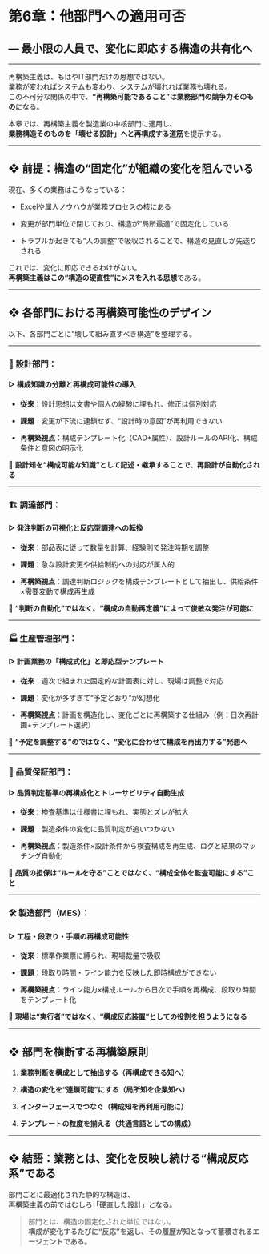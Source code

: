 # 第6章：他部門への適用可否

## ― 最小限の人員で、変化に即応する構造の共有化へ

---

再構築主義は、もはやIT部門だけの思想ではない。  
業務が変わればシステムも変わり、システムが壊れれば業務も壊れる。  
この不可分な関係の中で、**“再構築可能であること”は業務部門の競争力そのもの**になる。

本章では、再構築主義を製造業の中核部門に適用し、  
**業務構造そのものを「壊せる設計」へと再構成する道筋**を提示する。

---

## ❖ 前提：構造の“固定化”が組織の変化を阻んでいる

現在、多くの業務はこうなっている：

- Excelや属人ノウハウが業務プロセスの核にある
    
- 変更が部門単位で閉じており、構造が“局所最適”で固定化している
    
- トラブルが起きても“人の調整”で吸収されることで、構造の見直しが先送りされる
    

これでは、変化に即応できるわけがない。  
**再構築主義はこの“構造の硬直性”にメスを入れる思想**である。

---

## ❖ 各部門における再構築可能性のデザイン

以下、各部門ごとに“壊して組み直すべき構造”を整理する。

---

### 🔧 設計部門：

#### ▷ 構成知識の分離と再構成可能性の導入

- **従来**：設計思想は文書や個人の経験に埋もれ、修正は個別対応
    
- **課題**：変更が下流に連鎖せず、“設計時の意図”が再利用できない
    
- **再構築視点**：構成テンプレート化（CAD+属性）、設計ルールのAPI化、構成条件と意図の明示化
    

📌 **設計知を“構成可能な知識”として記述・継承することで、再設計が自動化される**

---

### 🏗 調達部門：

#### ▷ 発注判断の可視化と反応型調達への転換

- **従来**：部品表に従って数量を計算、経験則で発注時期を調整
    
- **課題**：急な設計変更や供給制約への対応が属人的
    
- **再構築視点**：調達判断ロジックを構成テンプレートとして抽出し、供給条件×需要変動で構成再生成
    

📌 **“判断の自動化”ではなく、“構成の自動再定義”によって俊敏な発注が可能に**

---

### 🏭 生産管理部門：

#### ▷ 計画業務の「構成式化」と即応型テンプレート

- **従来**：週次で組まれた固定的な計画表に対し、現場は調整で対応
    
- **課題**：変化が多すぎて“予定どおり”が幻想化
    
- **再構築視点**：計画を構造化し、変化ごとに再構築する仕組み（例：日次再計画+テンプレート選択）
    

📌 **“予定を調整する”のではなく、“変化に合わせて構成を再出力する”発想へ**

---

### 🔬 品質保証部門：

#### ▷ 品質判定基準の再構成化とトレーサビリティ自動生成

- **従来**：検査基準は仕様書に埋もれ、実態とズレが拡大
    
- **課題**：製造条件の変化に品質判定が追いつかない
    
- **再構築視点**：製造条件×設計条件から検査構成を再生成、ログと結果のマッチング自動化
    

📌 **品質の担保は“ルールを守る”ことではなく、“構成全体を監査可能にする”こと**

---

### 🛠 製造部門（MES）：

#### ▷ 工程・段取り・手順の再構成可能性

- **従来**：標準作業票に縛られ、現場裁量で吸収
    
- **課題**：段取り時間・ライン能力を反映した即時構成ができない
    
- **再構築視点**：ライン能力×構成ルールから日次で手順を再構成、段取り時間をテンプレート化
    

📌 **現場は“実行者”ではなく、“構成反応装置”としての役割を担うようになる**

---

## ❖ 部門を横断する再構築原則

1. **業務判断を構成として抽出する（再構成できる知へ）**
    
2. **構造の変化を“連鎖可能”にする（局所知を企業知へ）**
    
3. **インターフェースでつなぐ（構成知を再利用可能に）**
    
4. **テンプレートの粒度を揃える（共通言語としての構成）**
    

---

## ❖ 結語：業務とは、変化を反映し続ける“構成反応系”である

部門ごとに最適化された静的な構造は、  
再構築主義の前ではむしろ「硬直した設計」となる。

> 部門とは、構造の固定化された単位ではない。  
> **構成が変化するたびに“反応”を返し、その履歴が知となって蓄積されるエージェントである。**